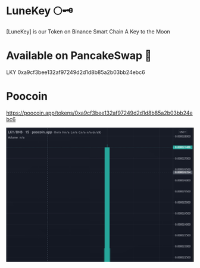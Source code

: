 # LuneKey 🌕🗝️
[LuneKey] is our Token on Binance Smart Chain 
A Key to the Moon

# Available on PancakeSwap 🥞
LKY 0xa9cf3bee132af97249d2d1d8b85a2b03bb24ebc6 

# Poocoin 
https://poocoin.app/tokens/0xa9cf3bee132af97249d2d1d8b85a2b03bb24ebc6

![](images/LKY.PNG)

